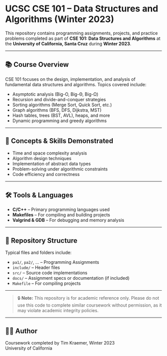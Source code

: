 # UCSC CSE 101 – Data Structures and Algorithms (Winter 2023)

This repository contains programming assignments, projects, and practice problems completed as part of **CSE 101: Data Structures and Algorithms** at the **University of California, Santa Cruz** during **Winter 2023**.

---

## 📚 Course Overview

CSE 101 focuses on the design, implementation, and analysis of fundamental data structures and algorithms. Topics covered include:

- Asymptotic analysis (Big-O, Big-Θ, Big-Ω)
- Recursion and divide-and-conquer strategies
- Sorting algorithms (Merge Sort, Quick Sort, etc.)
- Graph algorithms (BFS, DFS, Dijkstra, MST)
- Hash tables, trees (BST, AVL), heaps, and more
- Dynamic programming and greedy algorithms

---

## 🧠 Concepts & Skills Demonstrated

- Time and space complexity analysis
- Algorithm design techniques
- Implementation of abstract data types
- Problem-solving under algorithmic constraints
- Code efficiency and correctness

---

## 🛠️ Tools & Languages

- **C/C++** – Primary programming languages used
- **Makefiles** – For compiling and building projects
- **Valgrind & GDB** – For debugging and memory analysis

---

## 📁 Repository Structure

Typical files and folders include:

- `pa1/`, `pa2/`, ... – Programming Assignments
- `include/` – Header files
- `src/` – Source code implementations
- `docs/` – Assignment specs or documentation (if included)
- `Makefile` – For compiling projects

---

> 🔒 **Note:** This repository is for academic reference only. Please do not use this code to complete similar coursework without permission, as it may violate academic integrity policies.

---

## 🧑‍💻 Author

Coursework completed by Tim Kraemer, Winter 2023  
University of California
